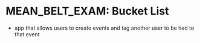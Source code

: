 # MEAN_BELT_EXAM: Bucket List
- app that allows users to create events and tag another user to be tied to that event
